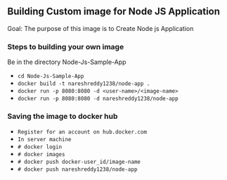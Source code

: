 ## Building Custom image for Node JS Application

Goal: The purpose of this image is to Create Node js Application

### Steps to building your own image

Be in the directory Node-Js-Sample-App
- `cd Node-Js-Sample-App`
- `docker build -t nareshreddy1238/node-app .`
- `docker run -p 8080:8080 -d <user-name>/<image-name>`
- `docker run -p 8080:8080 -d nareshreddy1238/node-app`

### Saving the image to docker hub
- `Register for an account on hub.docker.com`
- `In server machine`
- `# docker login`
- `# docker images`      
- `# docker push docker-user_id/image-name`
- `# docker push nareshreddy1238/node-app`

        
        
        

        
